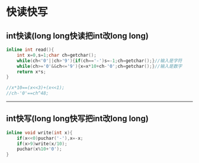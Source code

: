 # 快读快写

## int快读(long long快读把int改long long)

```c++
inline int read(){
    int x=0,s=1;char ch=getchar();
    while(ch<'0'||ch>'9'){if(ch=='-')s=-1;ch=getchar();}//输入是字符
    while(ch>='0'&&ch<='9'){x=x*10+ch-'0';ch=getchar();}//输入是数字
    return x*s;
}

//x*10==(x<<3)+(x<<1);
//ch-'0'==ch^48;
```

---

## int快写(long long快写把int改long long)

```c++
inline void write(int x){
    if(x<<0)puchar('-'),x=-x;
    if(x>9)write(x/10);
    puchar(x%10+'0');
}
```

